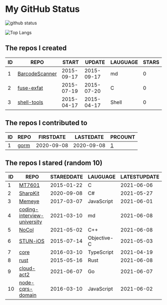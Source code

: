 # My GitHub Status

<img src="https://github-readme-stats-1.yihong0618.vercel.app/api?username=egenchen&show_icons=true&&&hide_title=true&count_private=true" alt="github status" />

![Top Langs](https://github-readme-stats-1.yihong0618.vercel.app/api/top-langs/?username=egenchen&layout=compact)

<!--START_SECTION:my_github-->
## The repos I created
| ID |                             REPO                             |   START    |   UPDATE   | LAUGUAGE | STARS |
|----|--------------------------------------------------------------|------------|------------|----------|-------|
|  1 | [BarcodeScanner](https://github.com/egenchen/BarcodeScanner) | 2015-09-17 | 2015-09-17 | md       |     0 |
|  2 | [fuse-exfat](https://github.com/egenchen/fuse-exfat)         | 2015-07-19 | 2015-07-20 | C        |     0 |
|  3 | [shell-tools](https://github.com/egenchen/shell-tools)       | 2015-04-17 | 2015-04-17 | Shell    |     0 |

## The repos I contributed to
| ID |                  REPO                   | FIRSTDATE  | LASTEDATE  |                                PRCOUNT                                 |
|----|-----------------------------------------|------------|------------|------------------------------------------------------------------------|
|  1 | [gorm](https://github.com/go-gorm/gorm) | 2020-09-08 | 2020-09-08 | [1](https://github.com/go-gorm/gorm/pulls?q=is%3Apr+author%3Aegenchen) |

## The repos I stared (random 10)
| ID |                                         REPO                                          | STAREDDATE |  LAUGUAGE   | LATESTUPDATE |
|----|---------------------------------------------------------------------------------------|------------|-------------|--------------|
|  1 | [MT7601](https://github.com/di3online/MT7601)                                         | 2015-01-22 | C           | 2021-06-06   |
|  2 | [SharpKit](https://github.com/SharpKit/SharpKit)                                      | 2020-09-08 | C#          | 2021-05-27   |
|  3 | [Memeye](https://github.com/JerryC8080/Memeye)                                        | 2017-03-07 | JavaScript  | 2021-06-01   |
|  4 | [coding-interview-university](https://github.com/jwasham/coding-interview-university) | 2021-03-10 | md          | 2021-06-08   |
|  5 | [NoCol](https://github.com/johnBuffer/NoCol)                                          | 2021-05-02 | C++         | 2021-06-08   |
|  6 | [STUN-iOS](https://github.com/soulfly/STUN-iOS)                                       | 2015-07-14 | Objective-C | 2021-05-03   |
|  7 | [core](https://github.com/cqrsfk/core)                                                | 2016-03-10 | TypeScript  | 2021-04-19   |
|  8 | [rust](https://github.com/rust-lang/rust)                                             | 2015-05-16 | Rust        | 2021-06-08   |
|  9 | [cloud-act2](https://github.com/idcos/cloud-act2)                                     | 2021-06-07 | Go          | 2021-06-07   |
| 10 | [node-cqrs-domain](https://github.com/thenativeweb/node-cqrs-domain)                  | 2016-03-10 | JavaScript  | 2021-06-02   |

<!--END_SECTION:my_github-->
